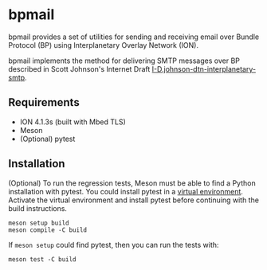 # bpmail

bpmail provides a set of utilities for sending and receiving email over Bundle
Protocol (BP) using Interplanetary Overlay Network (ION).

bpmail implements the method for delivering SMTP messages over BP described in
Scott Johnson's Internet Draft [I-D.johnson-dtn-interplanetary-smtp](https://datatracker.ietf.org/doc/draft-johnson-dtn-interplanetary-smtp/00/).

## Requirements

* ION 4.1.3s (built with Mbed TLS)
* Meson
* (Optional) pytest

## Installation

(Optional) To run the regression tests, Meson must be able to find a Python
installation with pytest. You could install pytest in a [virtual environment](https://docs.python.org/3/library/venv.html).
Activate the virtual environment and install pytest before continuing with the
build instructions.

```
meson setup build
meson compile -C build
```

If `meson setup` could find pytest, then you can run the tests with:

```
meson test -C build
```

